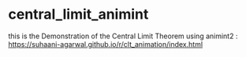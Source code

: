 # central_limit_animint

this is the Demonstration of the Central Limit Theorem using animint2 : https://suhaani-agarwal.github.io/r/clt_animation/index.html
